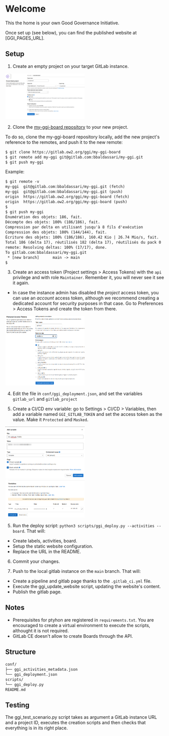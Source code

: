 

# Welcome

This the home is your own Good Governance Initiative.

Once set up (see below), you can find the published website at [GGI_PAGES_URL].


## Setup

1. Create an empty project on your target GitLab instance.
<img src="image.png" width="50%" height="50%">

2. Clone the [my-ggi-board repository](https://gitlab.ow2.org/ggi/my-ggi-board) to your new project.

To do so, clone the my-ggi-board repository locally, add the new project's reference to the remotes, and push it to the new remote:
```
$ git clone https://gitlab.ow2.org/ggi/my-ggi-board
$ git remote add my-ggi git@gitlab.com:bbaldassari/my-ggi.git
$ git push my-ggi
```

Example:
```
$ git remote -v
my-ggi	git@gitlab.com:bbaldassari/my-ggi.git (fetch)
my-ggi	git@gitlab.com:bbaldassari/my-ggi.git (push)
origin	https://gitlab.ow2.org/ggi/my-ggi-board (fetch)
origin	https://gitlab.ow2.org/ggi/my-ggi-board (push)
$
$ git push my-ggi
Énumération des objets: 186, fait.
Décompte des objets: 100% (186/186), fait.
Compression par delta en utilisant jusqu'à 8 fils d'exécution
Compression des objets: 100% (144/144), fait.
Écriture des objets: 100% (186/186), 160.42 Kio | 26.74 Mio/s, fait.
Total 186 (delta 17), réutilisés 182 (delta 17), réutilisés du pack 0
remote: Resolving deltas: 100% (17/17), done.
To gitlab.com:bbaldassari/my-ggi.git
 * [new branch]      main -> main
$
```

3. Create an access token (Project settings > Access Tokens) with the `api` privilege and with role `Maintainer`. Remember it, you will never see it see it again.
  - In case the instance admin has disabled the _project_ access token, you can use an _account_ access token, although we recommend creating a dedicated account for security purposes in that case. Go to Preferences > Access Tokens and create the token from there.

<img src="image-1.png" width="50%" height="50%">

4. Edit the file in `conf/ggi_deployment.json`, and set the variables `gitlab_url` and `gitlab_project`

5. Create a CI/CD env variable: go to Settings > CI/CD > Variables, then add a variable named `GGI_GITLAB_TOKEN` and set the access token as the value. Make it `Protected` and `Masked`.
<img src="image-2.png" width="50%" height="50%">
<img src="image-3.png" width="50%" height="50%">

5. Run the deploy script: `python3 scripts/ggi_deploy.py --activities --board`. That will:
  - Create labels, activities, board.
  - Setup the static website configuration.
  - Replace the URL in the README.

6. Commit your changes.

7. Push to the local gitlab instance on the `main` branch. That will:
  - Create a pipeline and gitlab page thanks to the `.gitlab_ci.yml` file.
  - Execute the ggi_update_website script, updating the website's content.
  - Publish the gitlab page.

## Notes

* Prerequisites for ptyhon are registered in `requirements.txt`. You are encouraged to create a virtual environment to execute the scripts, althought it is not required.
* GitLab CE doesn't allow to create Boards through the API.


## Structure

```
conf/
├── ggi_activities_metadata.json
└── ggi_deployment.json
scripts/
└── ggi_deploy.py
README.md
```


## Testing

The ggi_test_scenario.py script takes as argument a GitLab instance URL and a project ID, executes the creation scripts and then checks that everything is in its right place.
